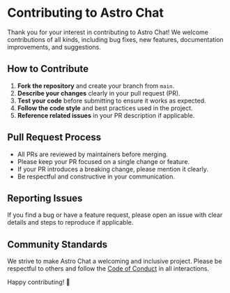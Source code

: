 # Contributing to Astro Chat

Thank you for your interest in contributing to Astro Chat! We welcome contributions of all kinds, including bug fixes, new features, documentation improvements, and suggestions.

## How to Contribute

1. **Fork the repository** and create your branch from `main`.
2. **Describe your changes** clearly in your pull request (PR).
3. **Test your code** before submitting to ensure it works as expected.
4. **Follow the code style** and best practices used in the project.
5. **Reference related issues** in your PR description if applicable.

## Pull Request Process

- All PRs are reviewed by maintainers before merging.
- Please keep your PR focused on a single change or feature.
- If your PR introduces a breaking change, please mention it clearly.
- Be respectful and constructive in your communication.

## Reporting Issues

If you find a bug or have a feature request, please open an issue with clear details and steps to reproduce if applicable.

## Community Standards

We strive to make Astro Chat a welcoming and inclusive project. Please be respectful to others and follow the [Code of Conduct](CODE_OF_CONDUCT.md) in all interactions.

Happy contributing! 🚀
